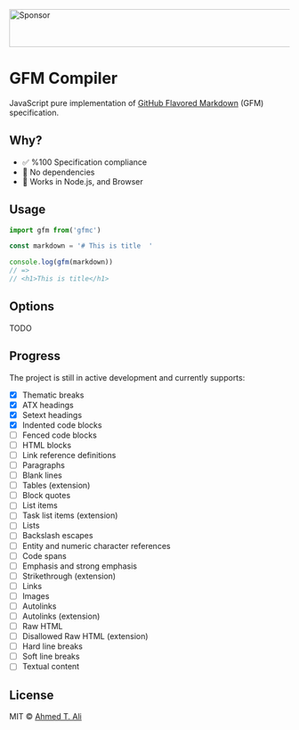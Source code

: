 <a target='_blank' rel='nofollow' href='https://app.codesponsor.io/link/yF8xMRYKxBs3t9VeMWabeRrx/ahmed-taj/gfmc'>
  <img alt='Sponsor' width='888' height='68' src='https://app.codesponsor.io/embed/yF8xMRYKxBs3t9VeMWabeRrx/ahmed-taj/gfmc.svg' />
</a>

# GFM Compiler

JavaScript pure implementation of [GitHub Flavored Markdown](https://github.github.com/gfm) (GFM) specification.

## Why?

- ✅ %100 Specification compliance
- 🚫 No dependencies
- 🚀 Works in Node.js, and Browser

## Usage

```javascript
import gfm from('gfmc')

const markdown = '# This is title  '

console.log(gfm(markdown))
// =>
// <h1>This is title</h1>
```

## Options

TODO

## Progress

The project is still in active development and currently supports:

- [x] Thematic breaks
- [x] ATX headings
- [x] Setext headings
- [x] Indented code blocks
- [ ] Fenced code blocks
- [ ] HTML blocks
- [ ] Link reference definitions
- [ ] Paragraphs
- [ ] Blank lines
- [ ] Tables (extension)
- [ ] Block quotes
- [ ] List items
- [ ] Task list items (extension)
- [ ] Lists
- [ ] Backslash escapes
- [ ] Entity and numeric character references
- [ ] Code spans
- [ ] Emphasis and strong emphasis
- [ ] Strikethrough (extension)
- [ ] Links
- [ ] Images
- [ ] Autolinks
- [ ] Autolinks (extension)
- [ ] Raw HTML
- [ ] Disallowed Raw HTML (extension)
- [ ] Hard line breaks
- [ ] Soft line breaks
- [ ] Textual content

## License

MIT © [Ahmed T. Ali](https://github.com/ahmed-taj)
